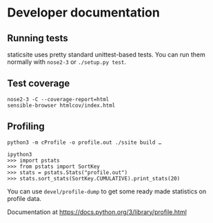 # Developer documentation

## Running tests

staticsite uses pretty standard unittest-based tests. You can run them normally
with `nose2-3` or `./setup.py test`.

## Test coverage

```
nose2-3 -C --coverage-report=html
sensible-browser htmlcov/index.html
```

## Profiling

```
python3 -m cProfile -o profile.out ./ssite build …

ipython3
>>> import pstats
>>> from pstats import SortKey
>>> stats = pstats.Stats("profile.out")
>>> stats.sort_stats(SortKey.CUMULATIVE).print_stats(20)
```

You can use `devel/profile-dump` to get some ready made statistics on profile
data.


Documentation at <https://docs.python.org/3/library/profile.html>
